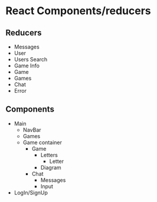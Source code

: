 # React Components/reducers
## Reducers
- Messages
- User
- Users Search
- Game Info
- Game
- Games
- Chat
- Error

## Components
- Main 
  - NavBar
  - Games
  - Game container
    * Game 
      * Letters
        * Letter
      * Diagram
    * Chat
      * Messages
      * Input
- LogIn/SignUp
